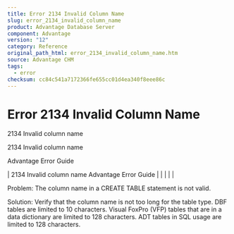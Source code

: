 ```yaml
---
title: Error 2134 Invalid Column Name
slug: error_2134_invalid_column_name
product: Advantage Database Server
component: Advantage
version: "12"
category: Reference
original_path_html: error_2134_invalid_column_name.htm
source: Advantage CHM
tags:
  - error
checksum: cc84c541a7172366fe655cc01d4ea340f8eee86c
---
```


# Error 2134 Invalid Column Name

2134 Invalid column name

2134 Invalid column name

Advantage Error Guide

| 2134 Invalid column name  Advantage Error Guide |  |  |  |  |

Problem: The column name in a CREATE TABLE statement is not valid.

Solution: Verify that the column name is not too long for the table type. DBF tables are limited to 10 characters. Visual FoxPro (VFP) tables that are in a data dictionary are limited to 128 characters. ADT tables in SQL usage are limited to 128 characters.
